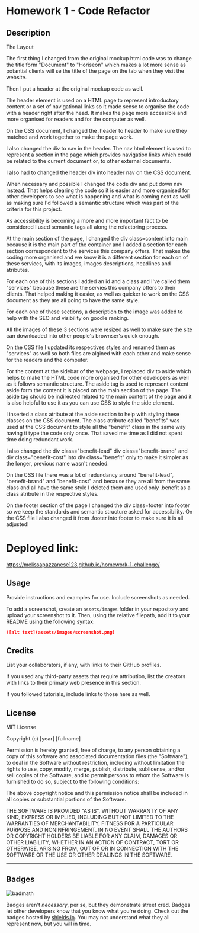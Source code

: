 # Homework 1 - Code Refactor 

## Description 

The Layout

The first thing I changed from the original mockup html code was to change the title form "Document" to "Horiseon" which makes a lot more sense as potantial clients will se the title of the page on the tab when they visit the website. 

Then I put a header at the original mockup code as well. 

The header element is used on a HTML page to represent introductory content or a set of navigational links so it made sense to organise the code with a header right after the head. It makes the page more accessible and more organised for readers and for the computer as well. 

On the CSS document, I changed the .header to header to make sure they matched and work together to make the page work. 

I also changed the div to nav in the header.  The nav html element is used to represent a section in the page which provides navigation links which could be related to the current document or, to other external documents. 

I also had to changed the header div into header nav on the CSS document. 


When necessary and possible I changed the code div and put down nav instead. That helps clearing the code so it is easier and more organised for other developers to see what is happening and what is coming next as well as making sure I'd followed a semantic structure which was part of the criteria for this project.

As accessibility is becoming a more and more important fact to be considered I used semantic tags all along the refactoring process.  

At the main section of the page, I changed the div class=content into main because it is the main part of the container and I added a section for each section correspondent to the services this company offers. That makes the coding more organised and we know it is a different section for each on of these services, with its images, images descriptions, headlines and atributes. 

For each one of this sections I added an id and a class and I've called them "services" because these are the servies this company offers to their clients. That helped making it easier, as well as quicker to work on the CSS document as they are all going to have the same style. 

For each one of these sections, a description to the image was added to help with the SEO and visibility on goodle ranking. 

All the images of these 3 sections were resized as well to make sure the site can downloaded into other people's brownser's quick enough.

On the CSS file I updated its respectives styles and renamed them as "services" as well so both files are algined with each other and make sense for the readers and the computer. 

For the content at the sidebar of the webpage, I replaced div to aside which helps to make the HTML code more organised for other developers as well as it follows semantic structure. The aside tag is used to represent content aside form the content it is placed on the main section of the page. The aside tag should be indirected related to the main content of the page and it is also helpful to use it as you can use CSS to style the side element. 

I inserted a class atribute at the aside section to help with styling these classes on the CSS document. The class atribute called "benefits" was used at the CSS document to style all the "benefit" class in the same way having ti type the code only once. That saved me time as I did not spent time doing redundant work. 

I also changed the div class="benefit-lead" div class="benefit-brand" and div class="benefit-cost" into div class="benefit" only to make it simpler as the longer, previous name wasn't needed. 

On the CSS file there was a lot of redundancy around "benefit-lead", "benefit-brand" and "benefit-cost" and because they are all from the same class and all have the same style I deleted them and used only .benefit  as a class atribute in the respective styles.


On the footer section of the page I changed the div class=footer into footer so we keep the standards and semantic structure asked for accessibility. On the CSS file I also changed it from .footer into footer to make sure it is all adjusted! 


# Deployed link:
https://melissapazzanese123.github.io/homework-1-challenge/



## Usage 

Provide instructions and examples for use. Include screenshots as needed. 

To add a screenshot, create an `assets/images` folder in your repository and upload your screenshot to it. Then, using the relative filepath, add it to your README using the following syntax:

```md
![alt text](assets/images/screenshot.png)
```


## Credits

List your collaborators, if any, with links to their GitHub profiles.

If you used any third-party assets that require attribution, list the creators with links to their primary web presence in this section.

If you followed tutorials, include links to those here as well.


## License

MIT License

Copyright (c) [year] [fullname]

Permission is hereby granted, free of charge, to any person obtaining a copy
of this software and associated documentation files (the "Software"), to deal
in the Software without restriction, including without limitation the rights
to use, copy, modify, merge, publish, distribute, sublicense, and/or sell
copies of the Software, and to permit persons to whom the Software is
furnished to do so, subject to the following conditions:

The above copyright notice and this permission notice shall be included in all
copies or substantial portions of the Software.

THE SOFTWARE IS PROVIDED "AS IS", WITHOUT WARRANTY OF ANY KIND, EXPRESS OR
IMPLIED, INCLUDING BUT NOT LIMITED TO THE WARRANTIES OF MERCHANTABILITY,
FITNESS FOR A PARTICULAR PURPOSE AND NONINFRINGEMENT. IN NO EVENT SHALL THE
AUTHORS OR COPYRIGHT HOLDERS BE LIABLE FOR ANY CLAIM, DAMAGES OR OTHER
LIABILITY, WHETHER IN AN ACTION OF CONTRACT, TORT OR OTHERWISE, ARISING FROM,
OUT OF OR IN CONNECTION WITH THE SOFTWARE OR THE USE OR OTHER DEALINGS IN THE
SOFTWARE.


---

## Badges

![badmath](https://img.shields.io/github/languages/top/nielsenjared/badmath)

Badges aren't _necessary_, per se, but they demonstrate street cred. Badges let other developers know that you know what you're doing. Check out the badges hosted by [shields.io](https://shields.io/). You may not understand what they all represent now, but you will in time.




